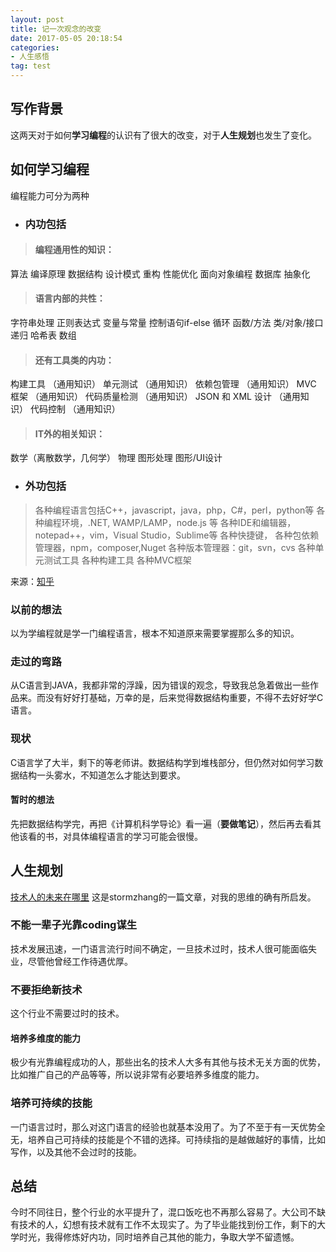 ```yaml
---
layout: post
title: 记一次观念的改变
date: 2017-05-05 20:18:54
categories: 
- 人生感悟
tag: test
---
```



## 写作背景
这两天对于如何**学习编程**的认识有了很大的改变，对于**人生规划**也发生了变化。
<!--more-->

## 如何学习编程
编程能力可分为两种
- ### 内功包括
>#### 编程通用性的知识：
算法
编译原理
数据结构
设计模式
重构
性能优化
面向对象编程
数据库
抽象化
>#### 语言内部的共性：
字符串处理
正则表达式
变量与常量
控制语句if-else
循环
函数/方法
类/对象/接口
递归
哈希表
数组
>#### 还有工具类的内功：
构建工具 （通用知识）
单元测试 （通用知识）
依赖包管理 （通用知识）
MVC 框架 （通用知识）
代码质量检测 （通用知识）
JSON 和 XML 设计 （通用知识）
代码控制 （通用知识）
>#### IT外的相关知识：
数学（离散数学，几何学）
物理
图形处理
图形/UI设计
- ### 外功包括
>各种编程语言包括C++，javascript，java，php，C#，perl，python等
各种编程环境，.NET, WAMP/LAMP，node.js 等
各种IDE和编辑器，notepad++，vim，Visual Studio，Sublime等
各种快捷键，
各种包依赖管理器，npm，composer,Nuget
各种版本管理器：git，svn，cvs
各种单元测试工具
各种构建工具
各种MVC框架

来源：[知乎](https://www.zhihu.com/question/22471978/answer/21468471)
### 以前的想法
以为学编程就是学一门编程语言，根本不知道原来需要掌握那么多的知识。
### 走过的弯路
从C语言到JAVA，我都非常的浮躁，因为错误的观念，导致我总急着做出一些作品来。而没有好好打基础，万幸的是，后来觉得数据结构重要，不得不去好好学C语言。
### 现状
C语言学了大半，剩下的等老师讲。数据结构学到堆栈部分，但仍然对如何学习数据结构一头雾水，不知道怎么才能达到要求。
#### 暂时的想法
先把数据结构学完，再把《计算机科学导论》看一遍（**要做笔记**），然后再去看其他该看的书，对具体编程语言的学习可能会很慢。

## 人生规划
[技术人的未来在哪里](https://mp.weixin.qq.com/s/GX1wsb1w5Bo1vokHdY8UfQ)
这是stormzhang的一篇文章，对我的思维的确有所启发。
### 不能一辈子光靠coding谋生
技术发展迅速，一门语言流行时间不确定，一旦技术过时，技术人很可能面临失业，尽管他曾经工作待遇优厚。
### 不要拒绝新技术
这个行业不需要过时的技术。
#### 培养多维度的能力
极少有光靠编程成功的人，那些出名的技术人大多有其他与技术无关方面的优势，比如推广自己的产品等等，所以说非常有必要培养多维度的能力。
### 培养可持续的技能
一门语言过时，那么对这门语言的经验也就基本没用了。为了不至于有一天优势全无，培养自己可持续的技能是个不错的选择。可持续指的是越做越好的事情，比如写作，以及其他不会过时的技能。

## 总结
今时不同往日，整个行业的水平提升了，混口饭吃也不再那么容易了。大公司不缺有技术的人，幻想有技术就有工作不太现实了。为了毕业能找到份工作，剩下的大学时光，我得修炼好内功，同时培养自己其他的能力，争取大学不留遗憾。
